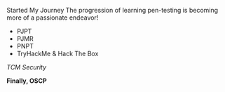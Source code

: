 
Started My Journey
The progression of learning pen-testing is becoming more of a passionate endeavor!</b>
* PJPT
* PJMR 
* PNPT
* TryHackMe & Hack The Box

_TCM Security_

**Finally, OSCP**



